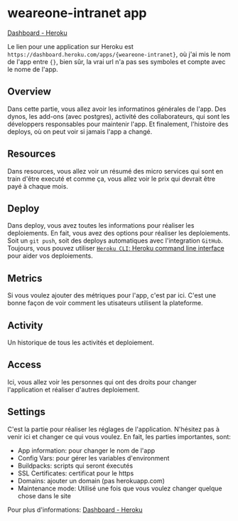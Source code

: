 # weareone-intranet app 
[Dashboard - Heroku](https://dashboard.heroku.com)

Le lien pour une application sur Heroku est ``https://dashboard.heroku.com/apps/{weareone-intranet}``, où j'ai mis le nom
de l'app entre ``{}``, bien sûr, la vrai url n'a pas ses symboles et compte avec le nome de l'app. 

## Overview
Dans cette partie, vous allez avoir les informatinos générales de l'app. Des dynos, les add-ons (avec postgres), activité des collaborateurs,
qui sont les développers responsables pour maintenir l'app. Et finalement, l'histoire des deploys, où on peut voir si jamais 
l'app a changé.

## Resources
Dans resources, vous allez voir un résumé des micro services qui sont en train d'être executé
et comme ça, vous allez voir le prix qui devrait être payé à chaque mois.

## Deploy
Dans deploy, vous avez toutes les informations pour réaliser les deploiements.
En fait, vous avez des options pour réaliser les deploiements. Soit un ``git push``, soit des deploys automatiques avec l'integration `GitHub`.
Toujours, vous pouvez utiliser [`Heroku CLI`: Heroku command line interface](https://devcenter.heroku.com/articles/heroku-command-line) pour aider vos deploiements.

## Metrics
Si vous voulez ajouter des métriques pour l'app, c'est par ici. 
C'est une bonne façon de voir comment les utisateurs utilisent la plateforme.

## Activity
Un historique de tous les activités et deploiement.

## Access
Ici, vous allez voir les personnes qui ont des droits pour changer l'application et réaliser d'autres deploiement.

## Settings
C'est la partie pour réaliser les réglages de l'application. N'hésitez pas à venir ici et changer ce qui vous voulez.
En fait, les parties importantes, sont:
- App information: pour changer le nom de l'app
- Config Vars: pour gérer les variables d'environment
- Buildpacks: scripts qui seront éxecutés
- SSL Certificates: certificat pour le https
- Domains: ajouter un domain (pas herokuapp.com)
- Maintenance mode: Utilisé une fois que vous voulez changer quelque chose dans le site


Pour plus d'informations:
[Dashboard - Heroku](https://dashboard.heroku.com)
